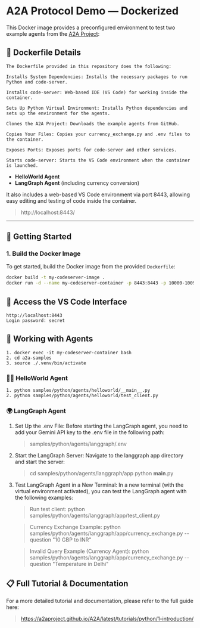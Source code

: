 # A2A Protocol Demo — Dockerized

This Docker image provides a preconfigured environment to test two example agents from the [A2A Project](https://github.com/google-a2a/a2a-samples):

## 🔧 Dockerfile Details
    The Dockerfile provided in this repository does the following:

    Installs System Dependencies: Installs the necessary packages to run Python and code-server.

    Installs code-server: Web-based IDE (VS Code) for working inside the container.

    Sets Up Python Virtual Environment: Installs Python dependencies and sets up the environment for the agents.

    Clones the A2A Project: Downloads the example agents from GitHub.

    Copies Your Files: Copies your currency_exchange.py and .env files to the container.

    Exposes Ports: Exposes ports for code-server and other services.

    Starts code-server: Starts the VS Code environment when the container is launched.

- **HelloWorld Agent**
- **LangGraph Agent** (including currency conversion)

It also includes a web-based VS Code environment via port 8443, allowing easy editing and testing of code inside the container. 
>http://localhost:8443/

---

## 🚀 Getting Started

### 1. **Build the Docker Image**

To get started, build the Docker image from the provided `Dockerfile`:

```bash
docker build -t my-codeserver-image . 
docker run -d --name my-codeserver-container -p 8443:8443 -p 10000-10099:10000-10099 my-codeserver-image
```



## 🚀 Access the VS Code Interface
    http://localhost:8443
    Login password: secret

## 🔧 Working with Agents
    1. docker exec -it my-codeserver-container bash
    2. cd a2a-samples
    3. source ./.venv/bin/activate

### 🧑‍💻 HelloWorld Agent
    
    1. python samples/python/agents/helloworld/__main__.py 
    2. python samples/python/agents/helloworld/test_client.py

### 🌍 LangGraph Agent
1. Set Up the .env File: Before starting the LangGraph agent, you need to add your Gemini API key to the .env file in the following path: 
    >samples/python/agents/langgraph/.env

2. Start the LangGraph Server: Navigate to the langgraph app directory and start the server:
    >cd samples/python/agents/langgraph/app
    >python __main__.py

3. Test LangGraph Agent in a New Terminal: In a new terminal (with the virtual environment activated), you can test the LangGraph agent with the following examples:
    > Run test client: python samples/python/agents/langgraph/app/test_client.py

    >  Currency Exchange Example: python samples/python/agents/langgraph/app/currency_exchange.py --question "10 GBP to INR"
    
    >  Invalid Query Example (Currency Agent): python samples/python/agents/langgraph/app/currency_exchange.py --question "Temperature in Delhi"

## 📋 Full Tutorial & Documentation
For a more detailed tutorial and documentation, please refer to the full guide here:
> https://a2aproject.github.io/A2A/latest/tutorials/python/1-introduction/

